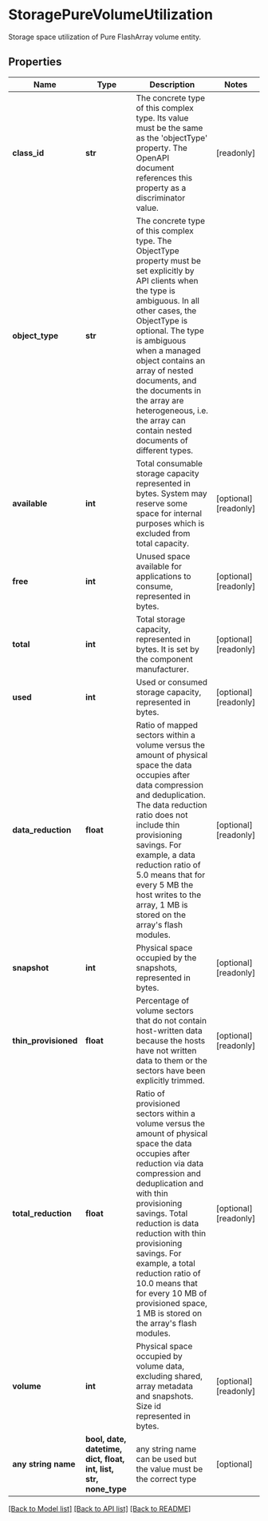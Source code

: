 # StoragePureVolumeUtilization

Storage space utilization of Pure FlashArray volume entity.
## Properties
Name | Type | Description | Notes
------------ | ------------- | ------------- | -------------
**class_id** | **str** | The concrete type of this complex type. Its value must be the same as the &#39;objectType&#39; property. The OpenAPI document references this property as a discriminator value. | [readonly] 
**object_type** | **str** | The concrete type of this complex type. The ObjectType property must be set explicitly by API clients when the type is ambiguous. In all other cases, the  ObjectType is optional.  The type is ambiguous when a managed object contains an array of nested documents, and the documents in the array are heterogeneous, i.e. the array can contain nested documents of different types. | 
**available** | **int** | Total consumable storage capacity represented in bytes. System may reserve some space for internal purposes which is excluded from total capacity. | [optional] [readonly] 
**free** | **int** | Unused space available for applications to consume, represented in bytes. | [optional] [readonly] 
**total** | **int** | Total storage capacity, represented in bytes. It is set by the component manufacturer. | [optional] [readonly] 
**used** | **int** | Used or consumed storage capacity, represented in bytes. | [optional] [readonly] 
**data_reduction** | **float** | Ratio of mapped sectors within a volume versus the amount of physical space the data occupies after data compression and deduplication. The data reduction ratio does not include thin provisioning savings. For example, a data reduction ratio of 5.0 means that for every 5 MB the host writes to the array, 1 MB is stored on the array&#39;s flash modules. | [optional] [readonly] 
**snapshot** | **int** | Physical space occupied by the snapshots, represented in bytes. | [optional] [readonly] 
**thin_provisioned** | **float** | Percentage of volume sectors that do not contain host-written data because the hosts have not written data to them or the sectors have been explicitly trimmed. | [optional] [readonly] 
**total_reduction** | **float** | Ratio of provisioned sectors within a volume versus the amount of physical space the data occupies after reduction via data compression and deduplication and with thin provisioning savings. Total reduction is data reduction with thin provisioning savings. For example, a total reduction ratio of 10.0 means that for every 10 MB of provisioned space, 1 MB is stored on the array&#39;s flash modules. | [optional] [readonly] 
**volume** | **int** | Physical space occupied by volume data, excluding shared, array metadata and snapshots. Size id represented in bytes. | [optional] [readonly] 
**any string name** | **bool, date, datetime, dict, float, int, list, str, none_type** | any string name can be used but the value must be the correct type | [optional]

[[Back to Model list]](../README.md#documentation-for-models) [[Back to API list]](../README.md#documentation-for-api-endpoints) [[Back to README]](../README.md)


